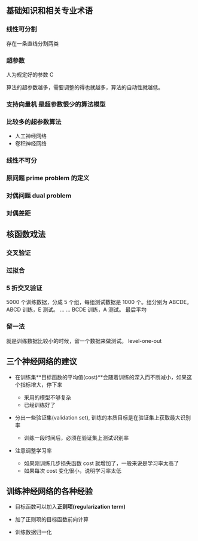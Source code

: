 ## 基础知识和相关专业术语

### 线性可分割

存在一条直线分割两类

### 超参数

人为规定好的参数 C

算法的超参数越多，需要调整的得也就越多，算法的自动性就越低。

### 支持向量机 是超参数恨少的算法模型

### 比较多的超参数算法

- 人工神经网络
- 卷积神经网络

### 线性不可分

### 原问题 prime problem 的定义

### 对偶问题 dual problem

### 对偶差距

## 核函数戏法

### 交叉验证

### 过拟合

### 5 折交叉验证

5000 个训练数据，分成 5 个组，每组测试数据是 1000 个。组分别为 ABCDE。
ABCD 训练，E 测试。
... ...
BCDE 训练，A 测试。
最后平均

### 留一法

就是训练数据比较小的时候，留一个数据来做测试。
level-one-out

## 三个神经网络的建议

- 在训练集**目标函数的平均值(cost)**会随着训练的深入而不断减小，如果这个指标增大，停下来

  - 采用的模型不够复杂
  - 已经训练好了

- 分出一些验证集(validation set), 训练的本质目标是在验证集上获取最大识别率

  - 训练一段时间后，必须在验证集上测试识别率

- 注意调整学习率
  - 如果刚训练几步损失函数 cost 就增加了，一般来说是学习率太高了
  - 如果每次 cost 变化很小，说明学习率太低

## 训练神经网络的各种经验

- 目标函数可以加入**正则项(regularization term)**

- 加了正则项的目标函数前向计算

- 训练数据归一化
